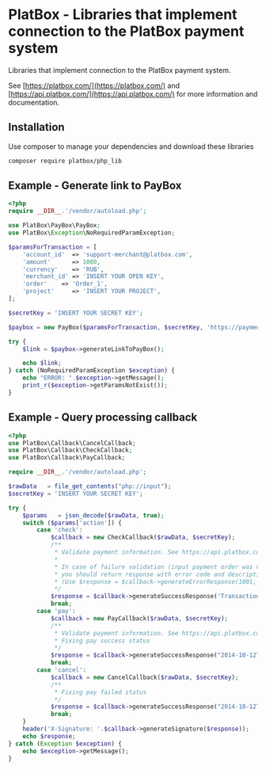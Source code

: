 PlatBox - Libraries that implement connection to the PlatBox payment system
========================================

Libraries that implement connection to the PlatBox payment system.

See [https://platbox.com/](https://platbox.com/) and [https://api.platbox.com/](https://api.platbox.com/) for more information and documentation.


Installation
--------------------
Use composer to manage your dependencies and download these libraries

```bash
composer require platbox/php_lib
```


Example - Generate link to PayBox
--------------------

```php
<?php
require __DIR__.'/vendor/autoload.php';

use PlatBox\PayBox\PayBox;
use PlatBox\Exception\NoRequiredParamException;

$paramsForTransaction = [
    'account_id'  => 'support-merchant@platbox.com',
    'amount'      => 1000,
    'currency'    => 'RUB',
    'merchant_id' => 'INSERT YOUR OPEN KEY',
    'order'    => 'Order_1',
    'project'     => 'INSERT YOUR PROJECT',
];

$secretKey = 'INSERT YOUR SECRET KEY';

$paybox = new PayBox($paramsForTransaction, $secretKey, 'https://payment-playground.platbox.com/pay');

try {
    $link = $paybox->generateLinkToPayBox();

    echo $link;
} catch (NoRequiredParamException $exception) {
    echo "ERROR: ".$exception->getMessage();
    print_r($exception->getParamsNotExist());
}
```

Example - Query processing callback
--------------------
```php
<?php
use PlatBox\Callback\CancelCallback;
use PlatBox\Callback\CheckCallback;
use PlatBox\Callback\PayCallback;

require __DIR__.'/vendor/autoload.php';

$rawData   = file_get_contents("php://input");
$secretKey = 'INSERT YOUR SECRET KEY';

try {
    $params   = json_decode($rawData, true);
    switch ($params['action']) {
        case 'check':
            $callback = new CheckCallback($rawData, $secretKey);
            /**
             * Validate payment information. See https://api.platbox.com/
             * 
             * In case of failure validation (input payment order was not found or user account not valid)
             * you should return response with error code and description. 
             * (Use $response = $callback->generateErrorResponse(1001, 'Account is not found');
             */
            $response = $callback->generateSuccessResponse('TransactionID1');
            break;
        case 'pay':
            $callback = new PayCallback($rawData, $secretKey);
            /**
             * Validate payment information. See https://api.platbox.com/
             * Fixing pay success status
             */
            $response = $callback->generateSuccessResponse("2014-10-12T04:13:45+04:00");
            break;
        case 'cancel':
            $callback = new CancelCallback($rawData, $secretKey);
            /**
             * Fixing pay failed status
             */
            $response = $callback->generateSuccessResponse("2014-10-12T04:13:45+04:00");
            break;
    }
    header('X-Signature: '.$callback->generateSignature($response));
    echo $response;
} catch (Exception $exception) {
    echo $exception->getMessage();
}
```